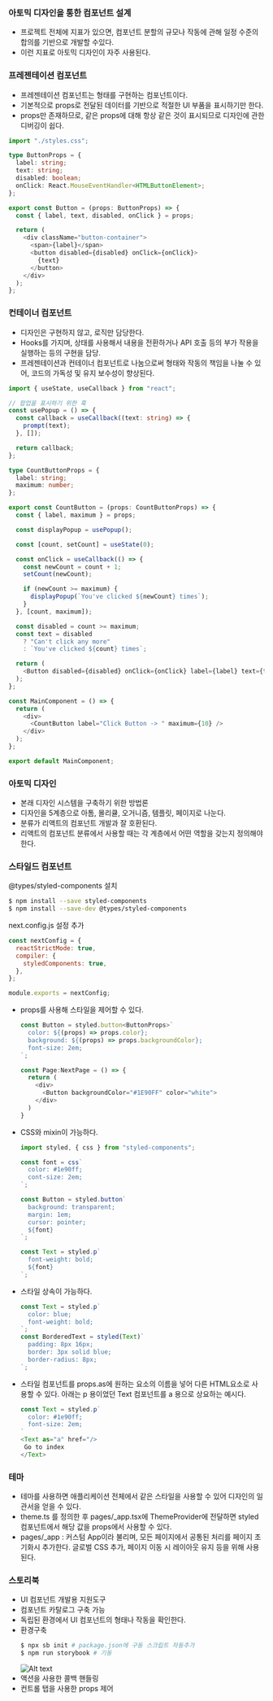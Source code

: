 ### 아토믹 디자인을 통한 컴포넌트 설계

- 프로젝트 전체에 지표가 있으면, 컴포넌트 분할의 규모나 작동에 관해 일정 수준의 합의를 기반으로 개발할 수있다.
- 이런 지표로 아토믹 디자인이 자주 사용된다.

### 프레젠테이션 컴포넌트

- 프레젠테이션 컴포넌트는 형태를 구현하는 컴포넌트이다.
- 기본적으로 props로 전달된 데이터를 기반으로 적절한 UI 부품을 표시하기만 한다.
- props만 존재하므로, 같은 props에 대해 항상 같은 것이 표시되므로 디자인에 관한 디버깅이 쉽다.

```typescript
import "./styles.css";

type ButtonProps = {
  label: string;
  text: string;
  disabled: boolean;
  onClick: React.MouseEventHandler<HTMLButtonElement>;
};

export const Button = (props: ButtonProps) => {
  const { label, text, disabled, onClick } = props;

  return (
    <div className="button-container">
      <span>{label}</span>
      <button disabled={disabled} onClick={onClick}>
        {text}
      </button>
    </div>
  );
};
```

### 컨테이너 컴포넌트

- 디자인은 구현하지 않고, 로직만 담당한다.
- Hooks를 가지며, 상태를 사용해서 내용을 전환하거나 API 호출 등의 부가 작용을 실행하는 등의 구현을 담당.
- 프레젠테이션과 컨테이너 컴포넌트로 나눔으로써 형태와 작동의 책임을 나눌 수 있어, 코드의 가독성 및 유지 보수성이 향상된다.

```typescript
import { useState, useCallback } from "react";

// 팝업을 표시하기 위한 훅
const usePopup = () => {
  const callback = useCallback((text: string) => {
    prompt(text);
  }, []);

  return callback;
};

type CountButtonProps = {
  label: string;
  maximum: number;
};

export const CountButton = (props: CountButtonProps) => {
  const { label, maximum } = props;

  const displayPopup = usePopup();

  const [count, setCount] = useState(0);

  const onClick = useCallback(() => {
    const newCount = count + 1;
    setCount(newCount);

    if (newCount >= maximum) {
      displayPopup(`You've clicked ${newCount} times`);
    }
  }, [count, maximum]);

  const disabled = count >= maximum;
  const text = disabled
    ? "Can't click any more"
    : `You've clicked ${count} times`;

  return (
    <Button disabled={disabled} onClick={onClick} label={label} text={text} />
  );
};

const MainComponent = () => {
  return (
    <div>
      <CountButton label="Click Button -> " maximum={10} />
    </div>
  );
};

export default MainComponent;
```

### 아토믹 디자인

- 본래 디자인 시스템을 구축하기 위한 방법론
- 디자인을 5계층으로 아톰, 몰리큘, 오거니즘, 템플릿, 페이지로 나눈다.
- 분류가 리액트의 컴포넌트 개발과 잘 호환된다.
- 리액트의 컴포넌트 분류에서 사용할 때는 각 계층에서 어떤 역할을 갖는지 정의해야 한다.

### 스타일드 컴포넌트

@types/styled-components 설치

```bash
$ npm install --save styled-components
$ npm install --save-dev @types/styled-components
```

next.config.js 설정 추가

```javascript
const nextConfig = {
  reactStrictMode: true,
  compiler: {
    styledComponents: true,
  },
};

module.exports = nextConfig;
```

- props를 사용해 스타일을 제어할 수 있다.

  ```typescript
  const Button = styled.button<ButtonProps>`
    color: ${(props) => props.color};
    background: ${(props) => props.backgroundColor};
    font-size: 2em;
  `;

  const Page:NextPage = () => {
    return (
      <div>
        <Button backgroundColor="#1E90FF" color="white">
      </div>
    )
  }
  ```

- CSS와 mixin이 가능하다.

  ```typescript
  import styled, { css } from "styled-components";

  const font = css`
    color: #1e90ff;
    cont-size: 2em;
  `;

  const Button = styled.button`
    background: transparent;
    margin: 1em;
    cursor: pointer;
    ${font}
  `;

  const Text = styled.p`
    font-weight: bold;
    ${font}
  `;
  ```

- 스타일 상속이 가능하다.

  ```typescript
  const Text = styled.p`
    color: blue;
    font-weight: bold;
  `;
  const BorderedText = styled(Text)`
    padding: 8px 16px;
    border: 3px solid blue;
    border-radius: 8px;
  `;
  ```

- 스타일 컴포넌트를 props.as에 원하는 요소의 이름을 넣어 다른 HTML요소로 사용할 수 있다. 아래는 p 용이었던 Text 컴포넌트를 a 용으로 상요하는 예시다.

  ```typescript
  const Text = styled.p`
    color: #1e90ff;
    font-size: 2em;
  `
  <Text as="a" href="/>
   Go to index
  </Text>
  ```

### 테마

- 테마를 사용하면 애플리케이션 전체에서 같은 스타일을 사용할 수 있어 디자인의 일관서을 얻을 수 있다.
- theme.ts 를 정의한 후 pages/\_app.tsx에 ThemeProvider에 전달하면 styled 컴포넌트에서 해당 값을 props에서 사용할 수 있다.
- pages/\_app : 커스텀 App이라 불리며, 모든 페이지에서 공통된 처리를 페이지 초기화시 추가한다. 글로벌 CSS 추가, 페이지 이동 시 레이아웃 유지 등을 위해 사용된다.

### 스토리북

- UI 컴포넌트 개발용 지원도구
- 컴포넌트 카탈로그 구축 가능
- 독립된 환경에서 UI 컴포넌트의 형태나 작동을 확인한다.
- 환경구축
  ```bash
  $ npx sb init # package.json에 구동 스크립트 자동추가
  $ npm run storybook # 기동
  ```
  ![Alt text](image-3.png)
- 액션을 사용한 콜백 핸들링
- 컨트롤 탭을 사용한 props 제어

